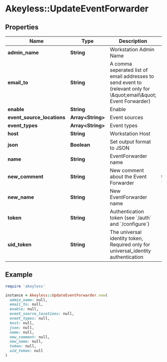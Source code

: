 # Akeyless::UpdateEventForwarder

## Properties

| Name | Type | Description | Notes |
| ---- | ---- | ----------- | ----- |
| **admin_name** | **String** | Workstation Admin Name | [optional] |
| **email_to** | **String** | A comma seperated list of email addresses to send event to (relevant only for \\\&quot;email\\\&quot; Event Forwarder) | [optional] |
| **enable** | **String** | Enable | [optional] |
| **event_source_locations** | **Array&lt;String&gt;** | Event sources | [optional] |
| **event_types** | **Array&lt;String&gt;** | Event types | [optional] |
| **host** | **String** | Workstation Host | [optional] |
| **json** | **Boolean** | Set output format to JSON | [optional] |
| **name** | **String** | EventForwarder name |  |
| **new_comment** | **String** | New comment about the Event Forwarder | [optional][default to &#39;default_comment&#39;] |
| **new_name** | **String** | New EventForwarder name | [optional] |
| **token** | **String** | Authentication token (see &#x60;/auth&#x60; and &#x60;/configure&#x60;) | [optional] |
| **uid_token** | **String** | The universal identity token, Required only for universal_identity authentication | [optional] |

## Example

```ruby
require 'akeyless'

instance = Akeyless::UpdateEventForwarder.new(
  admin_name: null,
  email_to: null,
  enable: null,
  event_source_locations: null,
  event_types: null,
  host: null,
  json: null,
  name: null,
  new_comment: null,
  new_name: null,
  token: null,
  uid_token: null
)
```

